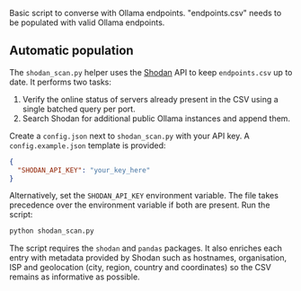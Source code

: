Basic script to converse with Ollama endpoints.
"endpoints.csv" needs to be populated with valid Ollama endpoints.

## Automatic population

The `shodan_scan.py` helper uses the [Shodan](https://www.shodan.io/) API to
keep `endpoints.csv` up to date. It performs two tasks:

1. Verify the online status of servers already present in the CSV using a
   single batched query per port.
2. Search Shodan for additional public Ollama instances and append them.

Create a `config.json` next to `shodan_scan.py` with your API key. A
`config.example.json` template is provided:

```json
{
  "SHODAN_API_KEY": "your_key_here"
}
```

Alternatively, set the `SHODAN_API_KEY` environment variable. The file takes
precedence over the environment variable if both are present. Run the script:

```bash
python shodan_scan.py
```

The script requires the `shodan` and `pandas` packages.  It also enriches each
entry with metadata provided by Shodan such as hostnames, organisation, ISP and
geolocation (city, region, country and coordinates) so the CSV remains as
informative as possible.
